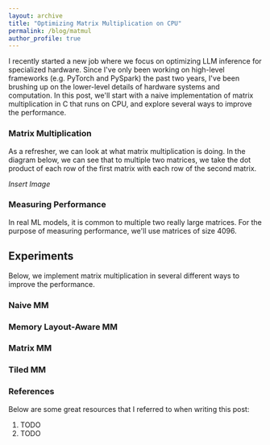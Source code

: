 ```yaml
---
layout: archive
title: "Optimizing Matrix Multiplication on CPU"
permalink: /blog/matmul
author_profile: true
---
```


I recently started a new job where we focus on optimizing LLM inference for specialized hardware. Since I've only been working on high-level frameworks (e.g. PyTorch and PySpark) the past two years, I've been brushing up on the lower-level details of hardware systems and computation. In this post, we'll start with a naive implementation of matrix multiplication in C that runs on CPU, and explore several ways to improve the performance.

### Matrix Multiplication

As a refresher, we can look at what matrix multiplication is doing. In the diagram below, we can see that to multiple two matrices, we take the dot product of each row of the first matrix with each row of the second matrix.

*Insert Image*

### Measuring Performance

In real ML models, it is common to multiple two really large matrices. For the purpose of measuring performance, we'll use matrices of size 4096.

## Experiments

Below, we implement matrix multiplication in several different ways to improve the performance.

### Naive MM

### Memory Layout-Aware MM

### Matrix MM 

### Tiled MM 

### References

Below are some great resources that I referred to when writing this post:
1. TODO
1. TODO






